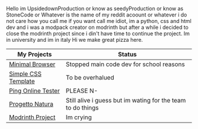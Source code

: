  Hello im UpsidedownProduction or know as seedyProduction or know as StoneCode or Whatever is the name of my reddit acoount or whatever i do not care how you call me if you want call me idiot, 
 im a python, css and html dev and i was a modpack creator on modrinth but after a while i decided to close the modrinth project since i din't have time to continue the project. 
 Im in university and im in italy Hi we make great pizza here. 

 
| My Projects                                                                             | Status                                                      |
| --------------------------------------------------------------------------------------  | ----------------------------------------------------------- |   
| <a link href="https://github.com/mada748/MinimalBrowser">Minimal Browser                | Stopped main code dev for school reasons                    |
| <a link href="https://github.com/mada748/Simple-CSS-Template">Simple CSS Template</a>   | To be overhalued                                            |
| <a link href="https://github.com/mada748/Ping-online-tester">Ping Online Tester</a>     | PLEASE N-                                                   |
| <a link href="https://github.com/mada748/Progetto-natura">Progetto Natura</a>           | Still alive i guess but im wating for the team to do things |
| <a link href="https://modrinth.com/user/UpsideDownProduction">Modrinth Project</a>      | Im crying                                                   |
